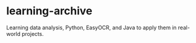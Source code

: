 # learning-archive
Learning data analysis, Python, EasyOCR, and Java to apply them in real-world projects.
